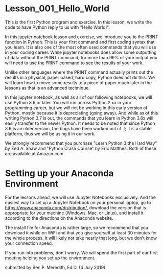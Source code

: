 # Lesson_001_Hello_World
This is the first Python program and exercise. In this lesson, we write the code to have Python reply to us with "Hello World!". 

In this jupyter notebook lesson and exercise, we introduce you to the PRINT function in Python. This is your first command and first coding syntax that you learn. It is also one of the most often used commands that you will use in your coding career. While jupyter notebooks does allow some outputting of data without the PRINT command, for more than 99% of your output you will need to use the PRINT command to see the results of your work.

Unlike other languages where the PRINT command actually prints out the results in a physical, paper based, hard copy, Python does not do this. We will learn how to move some results to a piece of paper much later in the lessons as that is an advanced technique. 

In this jupyter notebook, as well as all of our following notebooks, we will use Python 3.6 or later. You will run across Python 2.xx in your programming career, but we will not be working in this early version of Python, mostly because it is depreciating (going away). And while as of this writing Python 3.7 is out, the commands that you learn in Python 3.6x will easily transfer to the newer Python. It needs to be noted that since Python 3.6 is an older version, the bugs have been worked out of it; it is a stable platform, thus we will be using it in our work.

We strongly recommend that you purchase "Learn Python 3 the Hard Way" by Zed A. Shaw and "Python Crash Course" by Eric Matthes. Both of these are available at Amazon.com.


# Setting up your Anaconda Environment
For the lessons ahead, we will use Jupyter Notebooks exclusively. And the easiest way to set up a Jupyter Notebook on your personal laptop, go to https://www.anaconda.com/distribution/, download the version that is appropriate for your machine (Windows, Mac, or Linux), and install it according to the directions on the Anaconda website. 

The install file for Anaconda is rather large, so we recommend that you download it while on WiFi and that you give yourself at least 30 minutes for the whole process. It will likely not take nearly that long, but we don't know your connection speed.

If you run into problems, don't worry. We will spend the first part of our first meeting helping you set up the environment. 



submitted by Ben P. Meredith, Ed.D. (4 July 2019)
